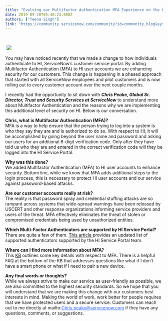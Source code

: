 ```yaml
---
title: "Evolving our Multifactor Authentication MFA Experience on the HI Service Portal"
date: 2019-09-20T05:48:23.000Z
authors: ["Teena Singh"]
link: "https://community.servicenow.com/community?id=community_blog&sys_id=70215d78db888014414eeeb5ca9619f6"
---
```

<p> </p>
<p> <img style="max-width: 100%; max-height: 480px;" src="https://community.servicenow.com/6aa11d3cdb888014414eeeb5ca961948.iix" /></p>
<p>You may have noticed recently that we made a change to how individuals authenticate to HI, ServiceNow’s customer service portal. By adding Multifactor Authentication (MFA) to HI user accounts we are enhancing security for our customers. This change is happening in a phased approach that started with all ServiceNow employees and pilot customers and is now rolling out to every customer account over the next couple months.</p>
<p>I recently had the opportunity to sit down with <em><strong>Chris Peake, Global Sr. Director, Trust and Security Services at ServiceNow</strong></em> to understand more about Multifactor Authentication and the reasons why we are implementing this additional level of security on HI. Below is our conversation.</p>
<p><strong>Chris, what is Multifactor Authentication (MFA)?</strong><br />MFA is a way to help ensure that the person trying to log into a system is who they say they are and is authorized to do so. With respect to HI, it will be accomplished by going beyond the user name and password and asking our users for an additional 6-digit verification code. Only after they have told us who they are and entered in the correct verification code will they be logged into the HI Service Portal.</p>
<p><strong>Why was this done?</strong> <br />We added Multifactor Authentication (MFA) to HI user accounts to enhance security. Bottom line, while we know that MFA adds additional steps to the login process, this is necessary to protect HI user accounts and our service against password-based attacks.</p>
<p><strong>Are our customer accounts really at risk?</strong><br />The reality is that password spray and credential stuffing attacks are so rampant across systems that wide-spread warnings have been released by USCERT and other response organizations informing service providers and users of the threat. MFA effectively eliminates the threat of stolen or compromised credentials being used by unauthorized entities.</p>
<p><strong>Which Multi-Factor Authenticators are supported by HI Service Portal?</strong><br />There are quite a few of them. <a title="More Information" href="https://hi.service-now.com/kb_view.do?sysparm_article&#61;KB0749491" target="_blank" rel="noopener noreferrer nofollow">This article </a>provides an updated list of supported authenticators supported by the HI Service Portal team.</p>
<p><strong>Where can I find more information about MFA?</strong> <br />This <a title="MFA KB Article" href="https://hi.service-now.com/kb_view.do?sysparm_article&#61;KB0656473" target="_blank" rel="noopener noreferrer nofollow">KB</a> outlines some key details with respect to MFA. There is a helpful FAQ at the bottom of the KB that addresses questions like what if I don’t have a smart phone or what if I need to pair a new device.</p>
<p><strong>Any final words or thoughts?</strong> <br />While we always strive to make our service as user-friendly as possible, we are also committed to the highest security standards. So we hope that you will understand that we are making this change with our customers best interests in mind. Making the world of work, work better for people requires that we have protected users and a secure service. Customers can reach out to me directly at mailto:<span style="text-decoration: underline; color: #3366ff;">Chris.peake&#64;servicenow.com</span> if they have any questions, comments, or suggestions.</p>
